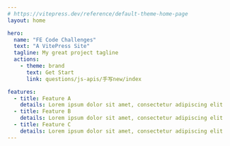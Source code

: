 ```yaml
---
# https://vitepress.dev/reference/default-theme-home-page
layout: home

hero:
  name: "FE Code Challenges"
  text: "A VitePress Site"
  tagline: My great project tagline
  actions:
    - theme: brand
      text: Get Start
      link: questions/js-apis/手写new/index

features:
  - title: Feature A
    details: Lorem ipsum dolor sit amet, consectetur adipiscing elit
  - title: Feature B
    details: Lorem ipsum dolor sit amet, consectetur adipiscing elit
  - title: Feature C
    details: Lorem ipsum dolor sit amet, consectetur adipiscing elit
---
```


